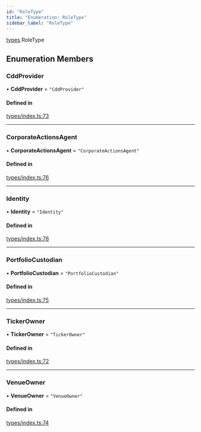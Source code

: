 ```yaml
---
id: "RoleType"
title: "Enumeration: RoleType"
sidebar_label: "RoleType"
---
```


[types](../../../modules/Types/Types.md).RoleType

## Enumeration Members

### CddProvider

• **CddProvider** = ``"CddProvider"``

#### Defined in

[types/index.ts:73](https://github.com/F-OBrien/polymesh-sdk/blob/012f1745/src/types/index.ts#L73)

___

### CorporateActionsAgent

• **CorporateActionsAgent** = ``"CorporateActionsAgent"``

#### Defined in

[types/index.ts:76](https://github.com/F-OBrien/polymesh-sdk/blob/012f1745/src/types/index.ts#L76)

___

### Identity

• **Identity** = ``"Identity"``

#### Defined in

[types/index.ts:78](https://github.com/F-OBrien/polymesh-sdk/blob/012f1745/src/types/index.ts#L78)

___

### PortfolioCustodian

• **PortfolioCustodian** = ``"PortfolioCustodian"``

#### Defined in

[types/index.ts:75](https://github.com/F-OBrien/polymesh-sdk/blob/012f1745/src/types/index.ts#L75)

___

### TickerOwner

• **TickerOwner** = ``"TickerOwner"``

#### Defined in

[types/index.ts:72](https://github.com/F-OBrien/polymesh-sdk/blob/012f1745/src/types/index.ts#L72)

___

### VenueOwner

• **VenueOwner** = ``"VenueOwner"``

#### Defined in

[types/index.ts:74](https://github.com/F-OBrien/polymesh-sdk/blob/012f1745/src/types/index.ts#L74)
